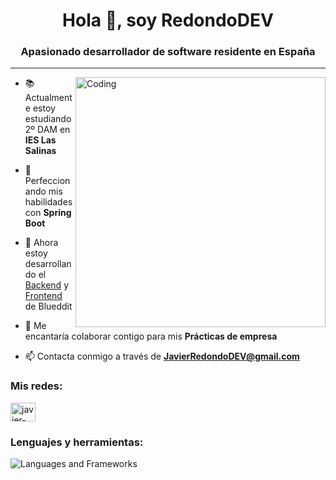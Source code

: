 <h1 align="center">Hola 👋, soy RedondoDEV</h1>
<h3 align="center">Apasionado desarrollador de software residente en España</h3>
<hr>
<img align="right" alt="Coding" width="400" src="https://github.com/user-attachments/assets/cbf598e5-5d80-44f2-a3f3-a743d5fdb873">

- 📚 Actualmente estoy estudiando 2º DAM en **IES Las Salinas**

- 🌱 Perfeccionando mis habilidades con **Spring Boot**

- 👯 Ahora estoy desarrollando el [Backend](https://github.com/iron-bit/djangular-back) y [Frontend](https://github.com/iron-bit/djangular-frontend) de Blueddit

- 🤝 Me encantaría colaborar contigo para mis **Prácticas de empresa**

- 📫 Contacta conmigo a través de **JavierRedondoDEV@gmail.com**

<h3 align="left">Mis redes:</h3>
<p align="left">
<a href="https://linkedin.com/in/javier-redondo-fernández-680957285" target="blank"><img align="center" src="https://raw.githubusercontent.com/rahuldkjain/github-profile-readme-generator/master/src/images/icons/Social/linked-in-alt.svg" alt="javier-redondo-fernández-680957285" height="30" width="40" /></a>
</p>

<h3 align="left">Lenguajes y herramientas:</h3>
<p align="left">
<img src="https://go-skill-icons.vercel.app/api/icons?i=java,python,flask,angular,js,html,css,mysql,sqlite,oracle,kotlin,jetpackcompose" alt="Languages and Frameworks"/>
</p>
